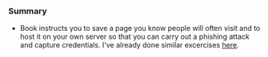 ### Summary
* Book instructs you to save a page you know people will often visit and to host it on your
own server so that you can carry out a phishing attack and capture credentials. I've already done similar
excercises [here](https://github.com/Apl223/Portfolio/tree/main/Cybersecurity/Labs/DVWA/Cross%20Site%20Request%20Forgery/Test%20pages).
